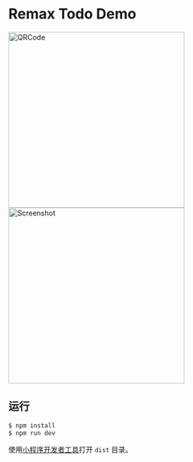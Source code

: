  # Remax Todo Demo
 
 
<img src="https://user-images.githubusercontent.com/465125/60639748-80fdbf00-9e56-11e9-921d-efe970730eb1.jpg" alt="QRCode" width="350"/>

<img src="https://user-images.githubusercontent.com/465125/60393937-5d353300-9b4f-11e9-9f55-12a64454231b.PNG" alt="Screenshot" width="350"/>


 ## 运行

 ```bash
 $ npm install
 $ npm run dev
 ```

 使用[小程序开发者工具](https://docs.alipay.com/mini/ide/download)打开 `dist` 目录。

